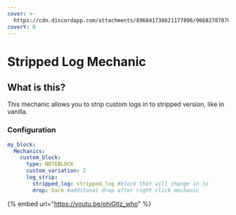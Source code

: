 ```yaml
---
cover: >-
  https://cdn.discordapp.com/attachments/896841738621177896/966827878706708560/unknown.png
coverY: 0
---
```


# Stripped Log Mechanic

## What is this?

This mechanic allows you to strip custom logs in to stripped version, like in vanilla.

### Configuration

```yaml
my_block:
  Mechanics:
    custom_block:
      type: NOTEBLOCK
      custom_variation: 2
      log_strip:
        stripped_log: stripped_log #block that will change in to
        drop: bark #additonal drop after right click mechanic
```

{% embed url="https://youtu.be/ohiGtlz_who" %}
